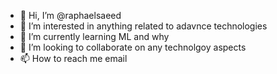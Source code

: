 - 👋 Hi, I’m @raphaelsaeed
- 👀 I’m interested in anything related to adavnce technologies 
- 🌱 I’m currently learning ML and why
- 💞️ I’m looking to collaborate on any technolgoy aspects
- 📫 How to reach me email

<!---
raphaelsaeed/raphaelsaeed is a ✨ special ✨ repository because its `README.md` (this file) appears on your GitHub profile.
You can click the Preview link to take a look at your changes.
--->
